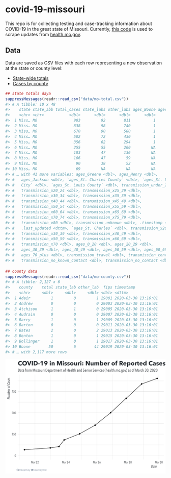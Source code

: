 
<!-- README.md is generated from README.Rmd. Please edit that file -->

# covid-19-missouri

<!-- badges: start -->

<!-- badges: end -->

This repo is for collecting testing and case-tracking information about
COVID-19 in the great state of Missouri. Currently, [this
code](R/scrape.R) is used to scrape updates from
[health.mo.gov](https://health.mo.gov).

## Data

Data are saved as CSV files with each row representing a new observation
at the state or county level:

  - [State-wide totals](data/mo-total.csv)
  - [Cases by county](data/mo-county.csv)

<!-- end list -->

``` r
## state totals daya
suppressMessages(readr::read_csv("data/mo-total.csv"))
#> # A tibble: 10 x 48
#>    state state_abb total_cases state_labs other_labs ages_Boone ages_Camden
#>    <chr> <chr>           <dbl>      <dbl>      <dbl>      <dbl>       <dbl>
#>  1 Miss… MO                903         92        811          1           1
#>  2 Miss… MO                838         98        740          1           1
#>  3 Miss… MO                670         90        580          1          NA
#>  4 Miss… MO                502         72        430          1          NA
#>  5 Miss… MO                356         62        294          1          NA
#>  6 Miss… MO                255         55        200         NA          NA
#>  7 Miss… MO                183         47        136         NA          NA
#>  8 Miss… MO                106         47         59         NA          NA
#>  9 Miss… MO                 90         38         52         NA          NA
#> 10 Miss… MO                 69         NA         NA         NA          NA
#> # … with 41 more variables: ages_Greene <dbl>, ages_Henry <dbl>,
#> #   ages_Jackson <dbl>, `ages_St. Charles County` <dbl>, `ages_St. Louis
#> #   City` <dbl>, `ages_St. Louis County` <dbl>, transmission_under_20 <dbl>,
#> #   transmission_x20_24 <dbl>, transmission_x25_29 <dbl>,
#> #   transmission_x30_34 <dbl>, transmission_x35_39 <dbl>,
#> #   transmission_x40_44 <dbl>, transmission_x45_49 <dbl>,
#> #   transmission_x50_54 <dbl>, transmission_x55_59 <dbl>,
#> #   transmission_x60_64 <dbl>, transmission_x65_69 <dbl>,
#> #   transmission_x70_74 <dbl>, transmission_x75_79 <dbl>,
#> #   transmission_x80 <dbl>, transmission_unknown <dbl>, .timestamp <dttm>,
#> #   .last_updated <dttm>, `ages_St. Charles` <dbl>, transmission_x20_29 <dbl>,
#> #   transmission_x30_39 <dbl>, transmission_x40_49 <dbl>,
#> #   transmission_x50_59 <dbl>, transmission_x60_69 <dbl>,
#> #   transmission_x70 <dbl>, ages_0_20 <dbl>, ages_20_29 <dbl>,
#> #   ages_30_39 <dbl>, ages_40_49 <dbl>, ages_50_59 <dbl>, ages_60_69 <dbl>,
#> #   ages_70_plus <dbl>, transmission_travel <dbl>, transmission_contact <dbl>,
#> #   transmission_no_known_contact <dbl>, transmission_no_contact <dbl>

## county data
suppressMessages(readr::read_csv("data/mo-county.csv"))
#> # A tibble: 2,127 x 6
#>    county    total state_lab other_lab  fips timestamp          
#>    <chr>     <dbl>     <dbl>     <dbl> <dbl> <dttm>             
#>  1 Adair         1         0         1 29001 2020-03-30 13:16:01
#>  2 Andrew        0         0         0 29003 2020-03-30 13:16:01
#>  3 Atchison      1         1         0 29005 2020-03-30 13:16:01
#>  4 Audrain       0         0         0 29007 2020-03-30 13:16:01
#>  5 Barry         1         0         1 29009 2020-03-30 13:16:01
#>  6 Barton        0         0         0 29011 2020-03-30 13:16:01
#>  7 Bates         2         0         2 29013 2020-03-30 13:16:01
#>  8 Benton        1         0         1 29015 2020-03-30 13:16:01
#>  9 Bollinger     1         0         1 29017 2020-03-30 13:16:01
#> 10 Boone        50         6        44 29019 2020-03-30 13:16:01
#> # … with 2,117 more rows
```

![](img/timeseries.png)
